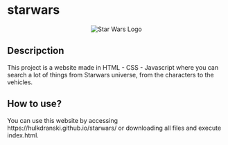 # starwars
<div class="markdown-body entry-content container-lg p-3" itemprop="text">
	<p class="text-center" align="center">
		<img alt="Star Wars Logo" src="https://camo.githubusercontent.com/ff6c97d63dfded71acf363382dd3d5b7e385cda0d3f0a94d6bb4b480332e7f46/68747470733a2f2f75706c6f61642e77696b696d656469612e6f72672f77696b6970656469612f636f6d6d6f6e732f7468756d622f362f36632f537461725f576172735f4c6f676f2e7376672f32373570782d537461725f576172735f4c6f676f2e7376672e706e67" />
	</p>
	<h2 class="f4 my-3">
		Descripction
	</h2>
	<p>
		This project is a website made in HTML - CSS - Javascript where you can search a lot of things from Starwars universe, from the characters to the vehicles.
	</p>
	<h2 class="f4 my-3">
		How to use?
	</h2>
	<p>
		You can use this website by accessing https://hulkdranski.github.io/starwars/ or downloading all files and execute index.html.
	</p>
</div>
